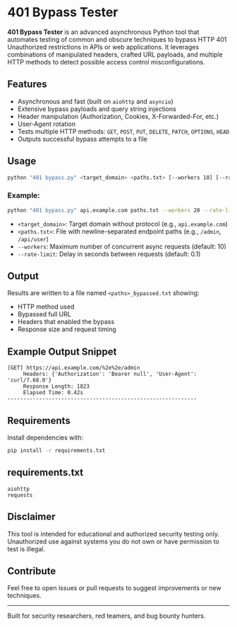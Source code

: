 # 401 Bypass Tester

**401 Bypass Tester** is an advanced asynchronous Python tool that automates testing of common and obscure techniques to bypass HTTP 401 Unauthorized restrictions in APIs or web applications. It leverages combinations of manipulated headers, crafted URL payloads, and multiple HTTP methods to detect possible access control misconfigurations.

## Features

- Asynchronous and fast (built on `aiohttp` and `asyncio`)
- Extensive bypass payloads and query string injections
- Header manipulation (Authorization, Cookies, X-Forwarded-For, etc.)
- User-Agent rotation
- Tests multiple HTTP methods: `GET`, `POST`, `PUT`, `DELETE`, `PATCH`, `OPTIONS`, `HEAD`
- Outputs successful bypass attempts to a file

## Usage

```bash
python "401 bypass.py" <target_domain> <paths.txt> [--workers 10] [--rate-limit 0.1]
```

### Example:

```bash
python "401 bypass.py" api.example.com paths.txt --workers 20 --rate-limit 0.2
```

- `<target_domain>`: Target domain without protocol (e.g., `api.example.com`)
- `<paths.txt>`: File with newline-separated endpoint paths (e.g., `/admin`, `/api/user`)
- `--workers`: Maximum number of concurrent async requests (default: 10)
- `--rate-limit`: Delay in seconds between requests (default: 0.1)

## Output

Results are written to a file named `<paths>_bypassed.txt` showing:

- HTTP method used
- Bypassed full URL
- Headers that enabled the bypass
- Response size and request timing

## Example Output Snippet

```
[GET] https://api.example.com/%2e%2e/admin
     Headers: {'Authorization': 'Bearer null', 'User-Agent': 'curl/7.68.0'}
     Response Length: 1823
     Elapsed Time: 0.42s
------------------------------------------------------------
```

## Requirements

Install dependencies with:

```bash
pip install -r requirements.txt
```

## requirements.txt

```
aiohttp
requests
```

## Disclaimer

This tool is intended for educational and authorized security testing only. Unauthorized use against systems you do not own or have permission to test is illegal.

## Contribute

Feel free to open issues or pull requests to suggest improvements or new techniques.

---

Built for security researchers, red teamers, and bug bounty hunters.
